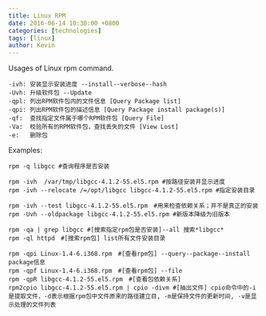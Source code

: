```yaml
---
title: Linux RPM
date: 2016-06-14 10:30:00 +0800
categories: [technologies]
tags: [linux]
author: Kevin
---
```


Usages of Linux rpm command.

	-ivh: 安装显示安装进度 --install--verbose--hash
	-Uvh: 升级软件包 --Update
	-qpl: 列出RPM软件包内的文件信息 [Query Package list]
	-qpi: 列出RPM软件包的描述信息 [Query Package install package(s)]
	-qf:  查找指定文件属于哪个RPM软件包 [Query File]
	-Va:  校验所有的RPM软件包，查找丢失的文件 [View Lost]
	-e:   删除包
	
Examples:

	rpm -q libgcc #查询程序是否安装

	rpm -ivh  /var/tmp/libgcc-4.1.2-55.el5.rpm #按路径安装并显示进度
	rpm -ivh --relocate /=/opt/libgcc libgcc-4.1.2-55.el5.rpm #指定安装目录

	rpm -ivh --test libgcc-4.1.2-55.el5.rpm　#用来检查依赖关系；并不是真正的安装
	rpm -Uvh --oldpackage libgcc-4.1.2-55.el5.rpm #新版本降级为旧版本

	rpm -qa | grep libgcc #[搜索指定rpm包是否安装]--all 搜索*libgcc*
	rpm -ql httpd　#[搜索rpm包] list所有文件安装目录

	rpm -qpi Linux-1.4-6.i368.rpm　#[查看rpm包] --query--package--install package信息
	rpm -qpf Linux-1.4-6.i368.rpm　#[查看rpm包] --file
	rpm -qpR libgcc-4.1.2-55.el5.rpm　#[查看包依赖关系]
	rpm2cpio libgcc-4.1.2-55.el5.rpm | cpio -divm #[抽出文件] cpio命令中的-i是提取文件，-d表示根据rpm包中文件原来的路径建立目, -m是保持文件的更新时间, -v是显示处理的文件列表

